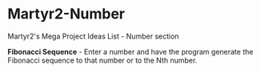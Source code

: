 # Martyr2-Number
Martyr2's Mega Project Ideas List - Number section

**Fibonacci Sequence** - Enter a number and have the program generate the Fibonacci sequence to that number or to the Nth number.

